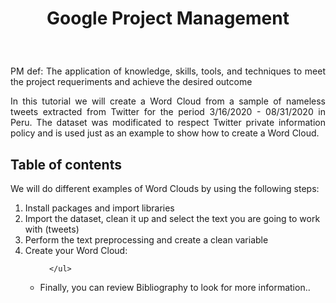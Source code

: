 # <p align="center"> Google Project Management <br/>  <em></em> </p>
<br/>


<p style="text-align:justify"> PM def: The application of knowledge, skills, tools, and techniques to meet the project requeriments and achieve the desired outcome </p>

<p style="text-align:justify"> In this tutorial we will create a Word Cloud from a sample of nameless tweets extracted from Twitter for the period 3/16/2020 - 08/31/2020 in Peru. The dataset was modificated to respect Twitter private information policy and is used just as an example to show how to create a Word Cloud.  </p>

## Table of contents

We will do different examples of Word Clouds by using the following steps:

<ol>
  <li>Install packages and import libraries </li>
  <li>Import the dataset, clean it up and select the text you are going to work with (tweets) </li>
  <li>Perform the text preprocessing and create a clean variable </li>
  <li>Create your Word Cloud:
    <p>  </p>  
      <ul> 
    
      </ul>
  </li>
  <p>  </p>     
  <li>Finally, you can review Bibliography to look for more information.. </li>   
</ol>
